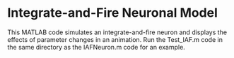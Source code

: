 # Integrate-and-Fire Neuronal Model
This MATLAB code simulates an integrate-and-fire neuron and displays the effects of parameter changes in an animation. Run the Test_IAF.m code in the same directory as the IAFNeuron.m code for an example.
